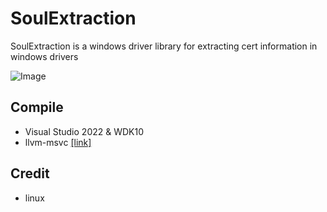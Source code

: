 # SoulExtraction
SoulExtraction is a windows driver library for extracting cert information in windows drivers

![Image](https://user-images.githubusercontent.com/13917777/218314197-c8537819-f311-4d76-9bf6-3ddae87409fe.png)


## Compile
- Visual Studio 2022 & WDK10
- llvm-msvc [[link]](https://github.com/NewWorldComingSoon/llvm-msvc-build)

## Credit
- linux
